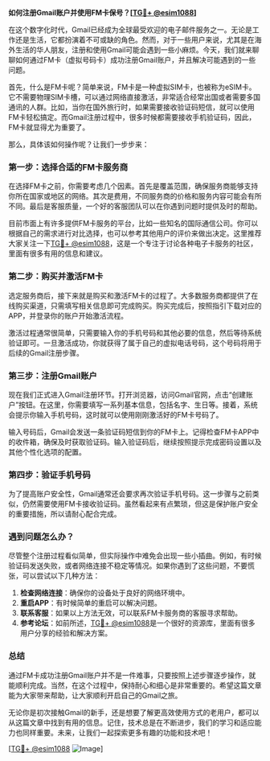 **如何注册Gmail账户并使用FM卡保号？[[TG💪+ @esim1088](https://t.me/s/esim1088)]**

在这个数字化时代，Gmail已经成为全球最受欢迎的电子邮件服务之一。无论是工作还是生活，它都扮演着不可或缺的角色。然而，对于一些用户来说，尤其是在海外生活的华人朋友，注册和使用Gmail可能会遇到一些小麻烦。今天，我们就来聊聊如何通过FM卡（虚拟号码卡）成功注册Gmail账户，并且解决可能遇到的一些问题。

首先，什么是FM卡呢？简单来说，FM卡是一种虚拟SIM卡，也被称为eSIM卡。它不需要物理SIM卡槽，可以通过网络直接激活，非常适合经常出国或者需要多国通讯的人群。比如，当你在国外旅行时，如果需要接收验证码短信，就可以使用FM卡轻松搞定。而Gmail注册过程中，很多时候都需要接收手机验证码，因此，FM卡就显得尤为重要了。

那么，具体该如何操作呢？让我们一步步来：

### 第一步：选择合适的FM卡服务商

在选择FM卡之前，你需要考虑几个因素。首先是覆盖范围，确保服务商能够支持你所在国家或地区的网络。其次是费用，不同服务商的价格和服务内容可能会有所不同。最后是客服质量，一个好的客服团队可以在你遇到问题时提供及时的帮助。

目前市面上有许多提供FM卡服务的平台，比如一些知名的国际通信公司。你可以根据自己的需求进行对比选择，也可以参考其他用户的评价来做出决定。这里推荐大家关注一下[TG💪+ @esim1088](https://t.me/s/esim1088)，这是一个专注于讨论各种电子卡服务的社区，里面有很多有用的信息和建议。

### 第二步：购买并激活FM卡

选定服务商后，接下来就是购买和激活FM卡的过程了。大多数服务商都提供了在线购买渠道，只需填写相关信息即可完成购买。购买完成后，按照指引下载对应的APP，并登录你的账户开始激活流程。

激活过程通常很简单，只需要输入你的手机号码和其他必要的信息，然后等待系统验证即可。一旦激活成功，你就获得了属于自己的虚拟电话号码，这个号码将用于后续的Gmail注册步骤。

### 第三步：注册Gmail账户

现在我们正式进入Gmail注册环节。打开浏览器，访问Gmail官网，点击“创建账户”按钮。在这里，你需要填写一系列基本信息，包括名字、生日等。接着，系统会提示你输入手机号码，这时就可以使用刚刚激活好的FM卡号码了。

输入号码后，Gmail会发送一条验证码短信到你的FM卡上。记得检查FM卡APP中的收件箱，确保及时获取验证码。输入验证码后，继续按照提示完成密码设置以及其他个性化选项的配置。

### 第四步：验证手机号码

为了提高账户安全性，Gmail通常还会要求再次验证手机号码。这一步骤与之前类似，仍然需要使用FM卡接收验证码。虽然看起来有点繁琐，但这是保护账户安全的重要措施，所以请耐心配合完成。

### 遇到问题怎么办？

尽管整个注册过程看似简单，但实际操作中难免会出现一些小插曲。例如，有时候验证码发送失败，或者网络连接不稳定等情况。如果你遇到了这些问题，不要慌张，可以尝试以下几种方法：

1. **检查网络连接**：确保你的设备处于良好的网络环境中。
2. **重启APP**：有时候简单的重启可以解决问题。
3. **联系客服**：如果以上方法无效，可以联系FM卡服务商的客服寻求帮助。
4. **参考论坛**：如前所述，[TG💪+ @esim1088](https://t.me/s/esim1088)是一个很好的资源库，里面有很多用户分享的经验和解决方案。

### 总结

通过FM卡成功注册Gmail账户并不是一件难事，只要按照上述步骤逐步操作，就能顺利完成。当然，在这个过程中，保持耐心和细心是非常重要的。希望这篇文章能为大家带来帮助，让大家顺利开启自己的Gmail之旅。

无论你是初次接触Gmail的新手，还是想要了解更高效使用方式的老用户，都可以从这篇文章中找到有用的信息。记住，技术总是在不断进步，我们的学习和适应能力也同样重要。未来，让我们一起探索更多有趣的功能和技术吧！

[[TG💪+ @esim1088](https://t.me/s/esim1088) ![Image](https://i.postimg.cc/4NQfJmqS/Snipaste-2025-05-13-00-14-12.png)]